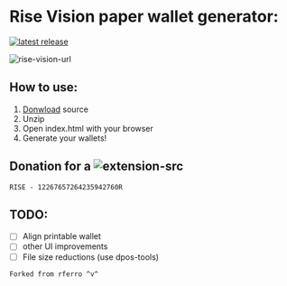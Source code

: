 # Rise Vision paper wallet generator:

[![latest release](https://badgen.net/github/release/spookiestevie/rise-paperwallet)][latest]



![rise-vision-url](https://i.gyazo.com/e28fbea4072ed0030b64af8b9be310a2.png)
## How to use:

1. [Donwload][latest] source
2. Unzip
3. Open index.html with your browser
4. Generate your wallets!

## Donation for a ![extension-src](https://i.gyazo.com/082a59964320ef0fe4ac1f05bca5c60a.png)


~~~
RISE - 12267657264235942760R
~~~

## TODO:
- [ ] Align printable wallet
- [ ] other UI improvements
- [ ] File size reductions (use dpos-tools)

~~~
Forked from rferro ^v^
~~~

[latest]: https://github.com/spookiestevie/rise-paperwallet/releases
[rise-vision-url]: https://rise.vision/
